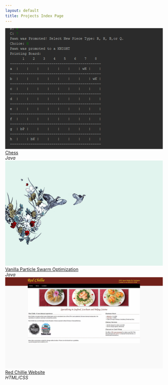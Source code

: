 ```yaml
---
layout: default
title: Projects Index Page
---
```

<div class="gallery">
	<a href="https://github.com/sachilds/aichess"><img src="images/chess.png" alt="Chess" /></a>
	<div class="desc"><a href="https://github.com/sachilds/aichess">Chess</a> <br /><em>Java</em></div>
</div>

<div class="gallery">
	<a href="https://github.com/sachilds/PSO"><img src="images/blank.jpg" alt="Vanilla PSO" /></a>
	<div class="desc"><a href="https://github.com/sachilds/PSO">Vanilla Particle Swarm Optimization</a> <br /><em>Java</em></div>
</div>

<div class="gallery">
	<a href="redchillie.html"><img src="images/redchillie/index.jpg" alt="Red Chillie Website" /></a>
	<div class="desc"><a href="redchillie.html">Red Chillie Website</a> <br /><em>HTML/CSS</em></div>
</div>